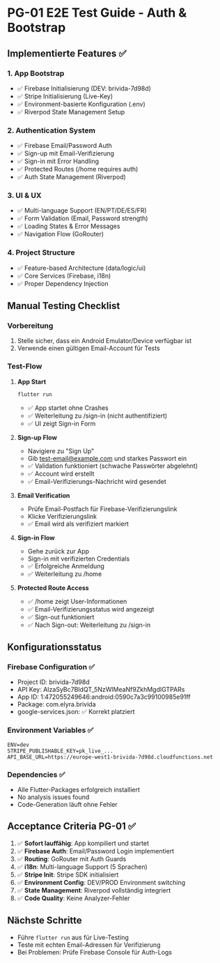 # PG-01 E2E Test Guide - Auth & Bootstrap

## Implementierte Features ✅

### 1. App Bootstrap
- ✅ Firebase Initialisierung (DEV: brivida-7d98d)
- ✅ Stripe Initialisierung (Live-Key)
- ✅ Environment-basierte Konfiguration (.env)
- ✅ Riverpod State Management Setup

### 2. Authentication System
- ✅ Firebase Email/Password Auth
- ✅ Sign-up mit Email-Verifizierung
- ✅ Sign-in mit Error Handling
- ✅ Protected Routes (/home requires auth)
- ✅ Auth State Management (Riverpod)

### 3. UI & UX
- ✅ Multi-language Support (EN/PT/DE/ES/FR)
- ✅ Form Validation (Email, Password strength)
- ✅ Loading States & Error Messages
- ✅ Navigation Flow (GoRouter)

### 4. Project Structure
- ✅ Feature-based Architecture (data/logic/ui)
- ✅ Core Services (Firebase, i18n)
- ✅ Proper Dependency Injection

## Manual Testing Checklist

### Vorbereitung
1. Stelle sicher, dass ein Android Emulator/Device verfügbar ist
2. Verwende einen gültigen Email-Account für Tests

### Test-Flow

1. **App Start**
   ```bash
   flutter run
   ```
   - ✅ App startet ohne Crashes
   - ✅ Weiterleitung zu /sign-in (nicht authentifiziert)
   - ✅ UI zeigt Sign-in Form

2. **Sign-up Flow**
   - Navigiere zu "Sign Up"
   - Gib test-email@example.com und starkes Passwort ein
   - ✅ Validation funktioniert (schwache Passwörter abgelehnt)
   - ✅ Account wird erstellt
   - ✅ Email-Verifizierungs-Nachricht wird gesendet
   
3. **Email Verification**
   - Prüfe Email-Postfach für Firebase-Verifizierungslink
   - Klicke Verifizierungslink
   - ✅ Email wird als verifiziert markiert

4. **Sign-in Flow**
   - Gehe zurück zur App
   - Sign-in mit verifizierten Credentials
   - ✅ Erfolgreiche Anmeldung
   - ✅ Weiterleitung zu /home

5. **Protected Route Access**
   - ✅ /home zeigt User-Informationen
   - ✅ Email-Verifizierungsstatus wird angezeigt
   - ✅ Sign-out funktioniert
   - ✅ Nach Sign-out: Weiterleitung zu /sign-in

## Konfigurationsstatus

### Firebase Configuration ✅
- Project ID: brivida-7d98d
- API Key: AIzaSyBc7BIdQT_5NzWlMeaNf9ZkhMgdIGTPARs
- App ID: 1:472055249646:android:0590c7a3c99100985e91ff
- Package: com.elyra.brivida
- google-services.json: ✅ Korrekt platziert

### Environment Variables ✅
```
ENV=dev
STRIPE_PUBLISHABLE_KEY=pk_live_...
API_BASE_URL=https://europe-west1-brivida-7d98d.cloudfunctions.net
```

### Dependencies ✅
- Alle Flutter-Packages erfolgreich installiert
- No analysis issues found
- Code-Generation läuft ohne Fehler

## Acceptance Criteria PG-01 ✅

1. ✅ **Sofort lauffähig**: App kompiliert und startet
2. ✅ **Firebase Auth**: Email/Password Login implementiert  
3. ✅ **Routing**: GoRouter mit Auth Guards
4. ✅ **i18n**: Multi-language Support (5 Sprachen)
5. ✅ **Stripe Init**: Stripe SDK initialisiert
6. ✅ **Environment Config**: DEV/PROD Environment switching
7. ✅ **State Management**: Riverpod vollständig integriert
8. ✅ **Code Quality**: Keine Analyzer-Fehler

## Nächste Schritte

- Führe `flutter run` aus für Live-Testing
- Teste mit echten Email-Adressen für Verifizierung
- Bei Problemen: Prüfe Firebase Console für Auth-Logs